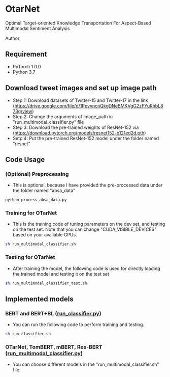 # OtarNet

Optimal Target-oriented Knowledge Transportation For Aspect-Based Multimodal Sentiment Analysis



Author

## Requirement

* PyTorch 1.0.0
* Python 3.7


## Download tweet images and set up image path
- Step 1: Download datasets of Twitter-15 and Twitter-17 in the link (https://drive.google.com/file/d/1PpvvncnQkgDNeBMKVgG2zFYuRhbL873g/view) 
- Step 2: Change the arguments of image_path in "run_multimodal_classifier.py" file
- Step 3: Download the pre-trained weights of ResNet-152  via  (https://download.pytorch.org/models/resnet152-b121ed2d.pth)
- Setp 4: Put the pre-trained ResNet-152 model under the folder named "resnet"



## Code Usage

### (Optional) Preprocessing
- This is optional, because I have provided the pre-processed data under the folder named "absa_data"

```sh
python process_absa_data.py
```

### Training for OTarNet
- This is the training code of tuning parameters on the dev set, and testing on the test set. Note that you can change "CUDA_VISIBLE_DEVICES" based on your available GPUs.

```sh
sh run_multimodal_classifier.sh
```

### Testing for OTarNet
- After training the model, the following code is used for directly loading the trained model and testing it on the test set

```sh
sh run_multimodal_classifier_test.sh
```


## Implemented models

### BERT and BERT+BL ([run_classifier.py](./run_classifier.py))
- You can run the following code to perform training and testing.

```sh
sh run_classifier.sh
```

### OTarNet, TomBERT, mBERT, Res-BERT ([run_multimodal_classifier.py](./run_multimodal_classifier.py))
- You can choose different models in the "run_multimodal_classifier.sh" file.
